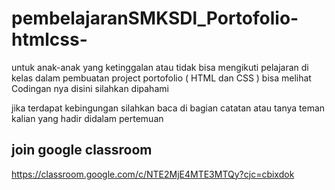 # pembelajaranSMKSDl_Portofolio-htmlcss-

untuk anak-anak yang ketinggalan atau tidak bisa mengikuti pelajaran di kelas dalam pembuatan project portofolio ( HTML dan CSS ) bisa melihat Codingan nya disini silahkan dipahami 


jika terdapat kebingungan silahkan baca di bagian catatan atau tanya teman kalian yang hadir didalam pertemuan

## join google classroom 
https://classroom.google.com/c/NTE2MjE4MTE3MTQy?cjc=cbixdok
